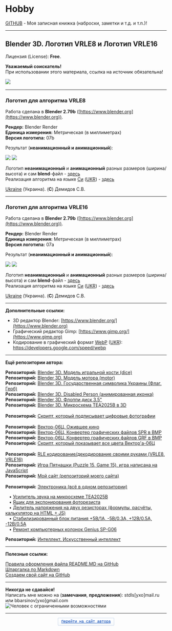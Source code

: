 # Hobby
[GITHUB](https://github.com) - Моя записная книжка (наброски, заметки и т.д. и т.п.)!

<hr>

## Blender 3D. Логотип VRLE8 и Логотип VRLE16

Лицензия (License): **Free**.

**Уважаемый соискатель!**
<br>
При использовании этого материала, ссылка на источник обязательна!

![](https://github.com/drilnet/blender3d-logovrle8-logovrle16/blob/master/UA.png)

<hr>

### Логотип для алгоритма VRLE8

Работа сделана в **Blender 2.79b** ([https://www.blender.org](https://www.blender.org)).

**Рендер:** Blender Render
<br>
**Единица измерения:** Метрическая (в миллиметрах)
<br>
**Версия логотипа:** 07b

Результат (**неанимационный и анимационный**):

![](https://github.com/drilnet/blender3d-logovrle8-logovrle16/blob/master/LogoVRLE8%2C%20ver.%2007b/LogoVRLE8%2C%2055%25%20(352x187).png)
![](https://github.com/drilnet/blender3d-logovrle8-logovrle16/blob/master/LogoVRLE8%2C%20ver.%2007b/LogoVRLE8%2C%2055%25%20(352x187)%20HQ.webp)

Логотип **неанимационный** и **анимационный** разных размеров (ширина/высота) и сам **blend**-файл -
[ здесь](https://github.com/drilnet/blender3d-logovrle8-logovrle16/tree/master/LogoVRLE8%2C%20ver.%2007b)
<br>
Реализация алгоритма на языке [Cи](https://ru.wikipedia.org/wiki/Си_(язык_программирования)) ([UKR](https://uk.wikipedia.org/wiki/C_(мова_програмування))) - [здесь](https://github.com/drilnet/rle)


[Ukraine](https://en.wikipedia.org/wiki/Ukraine) (Украина). (**C**) Демидов С.В.

<hr>

### Логотип для алгоритма VRLE16

Работа сделана в **Blender 2.79b** ([https://www.blender.org](https://www.blender.org)).

**Рендер:** Blender Render
<br>
**Единица измерения:** Метрическая (в миллиметрах)
<br>
**Версия логотипа:** 07a

Результат (**неанимационный и анимационный**):

![](https://github.com/drilnet/blender3d-logovrle8-logovrle16/blob/master/LogoVRLE16%2C%20ver.%2007a/LogoVRLE16.blend%2C%2055%25%20(352x187).png)
![](https://github.com/drilnet/blender3d-logovrle8-logovrle16/blob/master/LogoVRLE16%2C%20ver.%2007a/LogoVRLE16.Animation.blend%2C%2055%25%20(352x187)%20HQ.webp)

Логотип **неанимационный** и **анимационный** разных размеров (ширина/высота) и сам **blend**-файл -
[ здесь](https://github.com/drilnet/blender3d-logovrle8-logovrle16/tree/master/LogoVRLE16%2C%20ver.%2007a)
<br>
Реализация алгоритма на языке [Cи](https://ru.wikipedia.org/wiki/Си_(язык_программирования)) ([UKR](https://uk.wikipedia.org/wiki/C_(мова_програмування))) - [здесь](https://github.com/drilnet/rle)

[Ukraine](https://en.wikipedia.org/wiki/Ukraine) (Украина). (**C**) Демидов С.В.

<hr>

**Дополнительные ссылки:**
* 3D редактор Blender: [https://www.blender.org/](https://www.blender.org)
* Графический редактор Gimp: [https://www.gimp.org/](https://www.gimp.org)
* Кодирование в графический формат [WebP](https://ru.wikipedia.org/wiki/WebP "WebP в Русской Вики") ([UKR](https://uk.wikipedia.org/wiki/WebP "Webp в Украинской Вики")): https://developers.google.com/speed/webp

<hr>

**Ещё репозитории автора:**

**Репозиторий:** [Blender 3D. Модель игральной кости (dice)](https://github.com/drilnet/blender3d-dice2)
<br>
**Репозиторий:** [Blender 3D. Модель мотора (motor)](https://github.com/drilnet/blender3d-motor)
<br>
**Репозиторий:** [Blender 3D. Государственная символика Украины (Флаг, Герб)](https://github.com/drilnet/blender3d-ukrainian-symbols)
<br>
**Репозиторий:** [Blender 3D. Disabled Person (анимированная иконка)](https://github.com/drilnet/blender3d-disabled-person)
<br>
**Репозиторий:** [Blender 3D. Флоппи диск 3.5"](https://github.com/drilnet/blender3d-floppy-disk-35)
<br>
**Репозиторий:** [Blender 3D. Микросхема TEA2025B в 3D](https://github.com/drilnet/blender3d-tea2025b)
<br>
<br>
**Репозиторий:** [Скрипт, который подписывает цифровые фотографии](https://github.com/drilnet/programming-perl-signature-images "Скрипт написан на Perl")
<br>
<br>
**Репозиторий:** [Вектор-06Ц. Ожившее кино](https://github.com/drilnet/vector-06c-kino "Конвертирующие скрипты написаны на Perl")
<br>
**Репозиторий:** [Вектор-06Ц. Конвертер графических файлов SPR в BMP](https://github.com/drilnet/vector-06c-spr2bmp "Конвертер SPR в BMP написан на Си (и есть версия на Perl)")
<br>
**Репозиторий:** [Вектор-06Ц. Конвертер графических файлов GRF в BMP](https://github.com/drilnet/vector-06c-grf2bmp "Конвертер GRF в BMP написан на Си (и есть версия на Perl)")
<br>
**Репозиторий:** [Скрипт, который показывает все цвета Вектор'а-06Ц](https://github.com/drilnet/vector-06c-color256 "Скрипт написан на Perl")
<br>
<br>
**Репозиторий:** [RLE кодирование/декодирование своими руками (VRLE8, VRLE16)](https://github.com/drilnet/rle)
<br>
**Репозиторий:** [Игра Пятнашки (Puzzle 15, Game 15), игра написана на JavaScript](https://github.com/drilnet/puzzle15 "Игра для вашего сайта")
<br>
**Репозиторий:** [Мой сайт (репозиторий моего сайта)](https://github.com/drilnet/drilnet.github.io "Репозиторий сайта https://drilnet.github.io")
<br>
<br>
**Репозиторий:** [Электроника (всё в одном репозитории)](https://github.com/drilnet/electronics)

&nbsp;&nbsp;&nbsp;&bull; [Усилитель звука на микросхеме
 TEA2025B](https://github.com/drilnet/electronics/tree/master/AUDIO%20AMPLIFIER%20TEA2025B "Схема, печатная плата, собранная плата")
<br>
&nbsp;&nbsp;&nbsp;&bull; [Ящик для экспонирования фоторезиста](https://github.com/drilnet/electronics/tree/master/Box%20For%20Exposure%20Photoresist "Ящик из подручного материала")
<br>
&nbsp;&nbsp;&nbsp;&bull; [Делитель напряжения на двух резисторах (формулы, расчёты, калькулятор на HTML + JS)](https://github.com/drilnet/electronics/tree/master/Divider%20by%20R1%20and%20R2%20(formulas%2C%20calculations%2C%20HTML%20%2B%20JavaScript%20calculator) "Формулы, расчёты, калькулятор на HTML + JavaScript")
<br>
&nbsp;&nbsp;&nbsp;&bull; [Стабилизированный блок питания +5В/1А, -5В/0.3A, +12В/0.5А, -12В/0.5А](https://github.com/drilnet/electronics/tree/master/Power%20Supply%20%2B5V%2C%20-5V%2C%20%2B12V%2C%20-12V "Трансформаторный (используемые микросхемы: L7805CV, L7905CV, L7812CV, L7912CV)")
<br>
&nbsp;&nbsp;&nbsp;&bull; [Ремонт компьютерных колонок Genius SP-G06](https://github.com/drilnet/electronics/tree/master/Speakers%20Genius%20SP-G06 "Что было и Что стало")
 
 **Репозиторий:** [Интеллект. Искусственный интеллект](https://github.com/drilnet/Intelligence "Intelligence. Artificial Intelligence")
 
<hr>

**Полезные ссылки:**

[Правила оформления файла README.MD на GitHub](https://github.com/OlgaVlasova/markdown-doc/blob/master/README.md#SpecialSymbol "(C) Olga Vlasova")
<br>
[Шпаргалка по Markdown](https://github.com/sandino/Markdown-Cheatsheet "(C) Sandino")
<br>
[Создаем свой сайт на GitHub](https://www.youtube.com/watch?v=05nLdIVfSRU "(C) Анна Блок")

<hr>

**Никогда не сдавайся!**
<br>
Написать мне можно на (**замечания**, **предложения**): stdls[ухо]mail.ru или bbarsinov[ухо]gmail.com
<br>
![](https://github.com/drilnet/blender3d-disabled-person/blob/master/Preview%20GIF/Disabled%20Person%20(mini).gif "Человек с ограниченными возможностями")

<hr>

<div align="center">
<a href="https://drilnet.github.io">
<img src="https://github.com/drilnet/drilnet.github.io/blob/master/images/gotowebsite.gif" title="https://drilnet.github.io">
</a>
</div>
